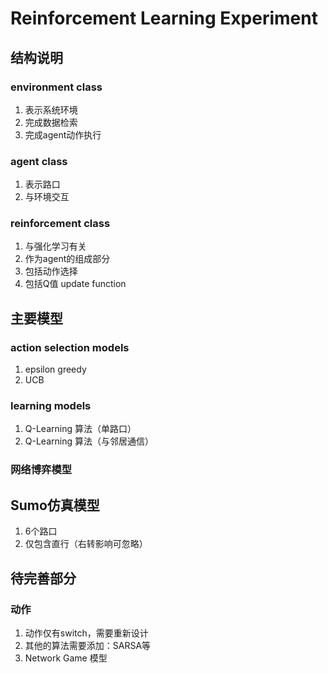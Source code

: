 # Reinforcement Learning Experiment
## 结构说明
### environment class
1. 表示系统环境
2. 完成数据检索
3. 完成agent动作执行
### agent class
1. 表示路口
2. 与环境交互
### reinforcement class
1. 与强化学习有关
2. 作为agent的组成部分
3. 包括动作选择
4. 包括Q值 update function
## 主要模型
### action selection models
1. epsilon greedy
2. UCB
### learning models
1. Q-Learning 算法（单路口）
2. Q-Learning 算法（与邻居通信）
### 网络博弈模型
## Sumo仿真模型
1. 6个路口
2. 仅包含直行（右转影响可忽略）
## 待完善部分
### 动作
1. 动作仅有switch，需要重新设计
2. 其他的算法需要添加：SARSA等
3. Network Game 模型
